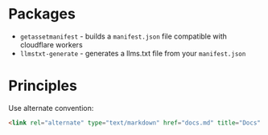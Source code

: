 # Packages

- `getassetmanifest` - builds a `manifest.json` file compatible with cloudflare workers
- `llmstxt-generate` - generates a llms.txt file from your `manifest.json`

# Principles

Use alternate convention:

```html
<link rel="alternate" type="text/markdown" href="docs.md" title="Docs" />
```

